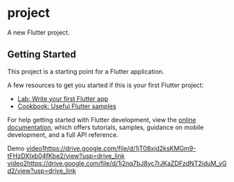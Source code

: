 # project

A new Flutter project.

## Getting Started

This project is a starting point for a Flutter application.

A few resources to get you started if this is your first Flutter project:

- [Lab: Write your first Flutter app](https://docs.flutter.dev/get-started/codelab)
- [Cookbook: Useful Flutter samples](https://docs.flutter.dev/cookbook)

For help getting started with Flutter development, view the
[online documentation](https://docs.flutter.dev/), which offers tutorials,
samples, guidance on mobile development, and a full API reference.

Demo
[video1](https://drive.google.com/file/d/1jT08xjd2ksKMGm9-tFHzDXIxb04fKbe2/view?usp=drive_link)https://drive.google.com/file/d/1jT08xjd2ksKMGm9-tFHzDXIxb04fKbe2/view?usp=drive_link
[video2](https://drive.google.com/file/d/1j2nq7bJ8yc7rJKaZDFzdNT2iduM_yGd2/view?usp=drive_link)https://drive.google.com/file/d/1j2nq7bJ8yc7rJKaZDFzdNT2iduM_yGd2/view?usp=drive_link

